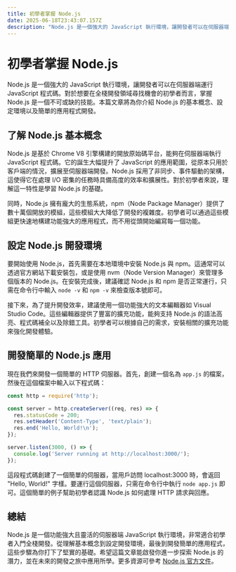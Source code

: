 ```yaml
---
title: 初學者掌握 Node.js 
date: 2025-06-18T23:43:07.157Z
description: "Node.js 是一個強大的 JavaScript 執行環境，讓開發者可以在伺服器端運行 JavaScript 程式碼。對於想要在全棧開發領域尋找機會的初學者而言，掌握 Node.js 是一個不可或缺的技能。本篇文章將為你介紹 Node.js 的基本概念、設定環境以及簡單的應用程式開發。"
---
```


# 初學者掌握 Node.js 

Node.js 是一個強大的 JavaScript 執行環境，讓開發者可以在伺服器端運行 JavaScript 程式碼。對於想要在全棧開發領域尋找機會的初學者而言，掌握 Node.js 是一個不可或缺的技能。本篇文章將為你介紹 Node.js 的基本概念、設定環境以及簡單的應用程式開發。 

## 了解 Node.js 基本概念

Node.js 是基於 Chrome V8 引擎構建的開放原始碼平台，能夠在伺服器端執行 JavaScript 程式碼。它的誕生大幅提升了 JavaScript 的應用範圍，從原本只用於客戶端的情況，擴展至伺服器端開發。Node.js 採用了非同步、事件驅動的架構，這使得它在處理 I/O 密集的任務時具備高度的效率和擴展性。對於初學者來說，理解這一特性是學習 Node.js 的基礎。

同時，Node.js 擁有龐大的生態系統，npm（Node Package Manager）提供了數十萬個開放的模組，這些模組大大降低了開發的複雜度。初學者可以通過這些模組更快速地構建功能強大的應用程式，而不用從頭開始編寫每一個功能。

## 設定 Node.js 開發環境

要開始使用 Node.js，首先需要在本地環境中安裝 Node.js 與 npm。這通常可以透過官方網站下載安裝包，或是使用 nvm（Node Version Manager）來管理多個版本的 Node.js。在安裝完成後，建議確認 Node.js 和 npm 是否正常運行，只需在命令行中輸入 `node -v` 和 `npm -v` 來檢查版本號即可。

接下來，為了提升開發效率，建議使用一個功能強大的文本編輯器如 Visual Studio Code。這些編輯器提供了豐富的擴充功能，能夠支持 Node.js 的語法高亮、程式碼補全以及除錯工具。初學者可以根據自己的需求，安裝相關的擴充功能來強化開發體驗。

## 開發簡單的 Node.js 應用

現在我們來開發一個簡單的 HTTP 伺服器。首先，創建一個名為 `app.js` 的檔案，然後在這個檔案中輸入以下程式碼：

```javascript
const http = require('http');

const server = http.createServer((req, res) => {
  res.statusCode = 200;
  res.setHeader('Content-Type', 'text/plain');
  res.end('Hello, World!\n');
});

server.listen(3000, () => {
  console.log('Server running at http://localhost:3000/');
});
```

這段程式碼創建了一個簡單的伺服器，當用戶訪問 localhost:3000 時，會返回 "Hello, World!" 字樣。要運行這個伺服器，只需在命令行中執行 `node app.js` 即可。這個簡單的例子幫助初學者認識 Node.js 如何處理 HTTP 請求與回應。

## 總結

Node.js 是一個功能強大且靈活的伺服器端 JavaScript 執行環境，非常適合初學者入門全棧開發。從理解基本概念到設定開發環境，最後到開發簡單的應用程式，這些步驟為你打下了堅實的基礎。希望這篇文章能啟發你進一步探索 Node.js 的潛力，並在未來的開發之旅中應用所學。更多資源可參考 [Node.js 官方文件](https://nodejs.org/en/docs/)。